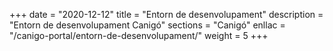 +++
date        = "2020-12-12"
title       = "Entorn de desenvolupament"
description = "Entorn de desenvolupament Canigó"
sections    = "Canigó"
enllac		= "/canigo-portal/entorn-de-desenvolupament/"
weight		= 5
+++
